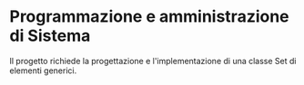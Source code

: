 # Programmazione e amministrazione di Sistema
Il progetto richiede la progettazione e l'implementazione di una classe Set di elementi generici.
